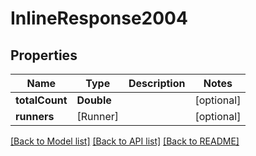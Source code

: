 # InlineResponse2004

## Properties
Name | Type | Description | Notes
------------ | ------------- | ------------- | -------------
**totalCount** | **Double** |  | [optional] 
**runners** | [Runner] |  | [optional] 

[[Back to Model list]](../README.md#documentation-for-models) [[Back to API list]](../README.md#documentation-for-api-endpoints) [[Back to README]](../README.md)


